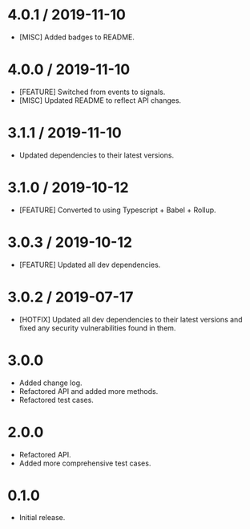 4.0.1 / 2019-11-10
=====================
* [MISC] Added badges to README.

4.0.0 / 2019-11-10
=====================
* [FEATURE] Switched from events to signals.
* [MISC] Updated README to reflect API changes.

3.1.1 / 2019-11-10
=====================
* Updated dependencies to their latest versions.

3.1.0 / 2019-10-12
=====================
* [FEATURE] Converted to using Typescript + Babel + Rollup.

3.0.3 / 2019-10-12
=====================
* [FEATURE] Updated all dev dependencies.

3.0.2 / 2019-07-17
=====================
* [HOTFIX] Updated all dev dependencies to their latest versions and fixed any security vulnerabilities found in them.

3.0.0
======================
* Added change log.
* Refactored API and added more methods.
* Refactored test cases.

2.0.0
=======================
* Refactored API.
* Added more comprehensive test cases.

0.1.0
=======================
* Initial release.